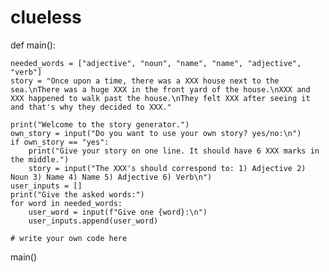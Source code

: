# clueless

def main():

    needed_words = ["adjective", "noun", "name", "name", "adjective", "verb"]
    story = "Once upon a time, there was a XXX house next to the sea.\nThere was a huge XXX in the front yard of the house.\nXXX and XXX happened to walk past the house.\nThey felt XXX after seeing it and that's why they decided to XXX."

    print("Welcome to the story generator.")
    own_story = input("Do you want to use your own story? yes/no:\n")
    if own_story == "yes":
        print("Give your story on one line. It should have 6 XXX marks in the middle.")
        story = input("The XXX's should correspond to: 1) Adjective 2) Noun 3) Name 4) Name 5) Adjective 6) Verb\n")
    user_inputs = []
    print("Give the asked words:")
    for word in needed_words:
        user_word = input(f"Give one {word}:\n")
        user_inputs.append(user_word)

    # write your own code here

main()
